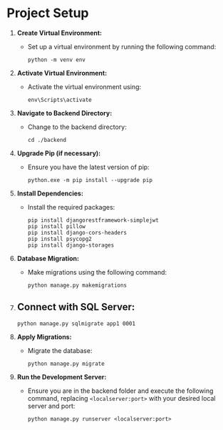 # Project Setup

1. **Create Virtual Environment:**
   - Set up a virtual environment by running the following command:
     ```
     python -m venv env
     ```

2. **Activate Virtual Environment:**
   - Activate the virtual environment using:
     ```
     env\Scripts\activate
     ```

3. **Navigate to Backend Directory:**
   - Change to the backend directory:
     ```
     cd ./backend
     ```

4. **Upgrade Pip (if necessary):**
   - Ensure you have the latest version of pip:
     ```
     python.exe -m pip install --upgrade pip
     ```

5. **Install Dependencies:**
   - Install the required packages:
     ```
     pip install djangorestframework-simplejwt
     pip install pillow
     pip install django-cors-headers
     pip install psycopg2
     pip install django-storages
     ```

6. **Database Migration:**
   - Make migrations using the following command:
     ```
     python manage.py makemigrations
     ```

7. **Connect with SQL Server:**
   -
     ```
     python manage.py sqlmigrate app1 0001
     ```


8. **Apply Migrations:** 
   - Migrate the database:
     ```
     python manage.py migrate
     ```

9. **Run the Development Server:**
   - Ensure you are in the backend folder and execute the following command, replacing `<localserver:port>` with your desired local server and port:
     ```
     python manage.py runserver <localserver:port>
     ```
